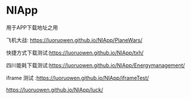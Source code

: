 # NIApp
用于APP下载地址之用

飞机大战: https://luoruowen.github.io/NIApp/PlaneWars/

快捷方式下载测试:https://luoruowen.github.io/NIApp/txh/

四川能耗下载测试:https://luoruowen.github.io/NIApp/Energymanagement/

iframe 测试 :https://luoruowen.github.io/NIApp/iframeTest/

https://luoruowen.github.io/NIApp/luck/
